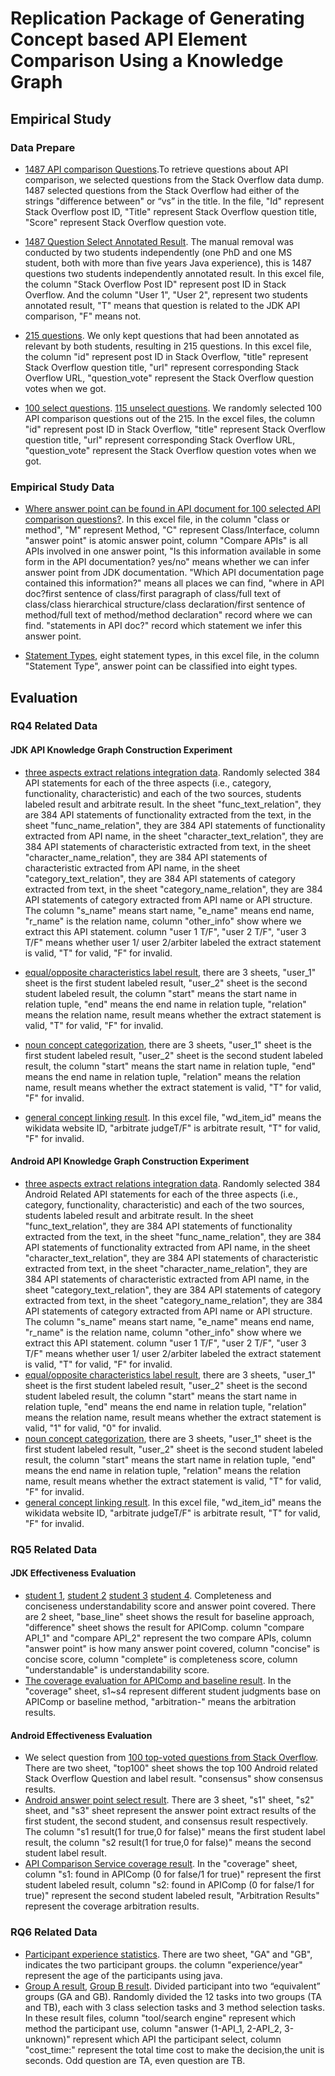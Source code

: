 # Replication Package of Generating Concept based API Element Comparison Using a Knowledge Graph

## Empirical Study

### Data Prepare

- [1487 API comparison Questions](https://github.com/APIComparison/FSE2020APIComp.github.io/blob/master/question_select/1487_all_questions.xlsx).To retrieve questions about API comparison, we selected questions from the Stack Overflow data dump. 1487 selected questions from the Stack Overflow had either of the strings "difference between" or “vs” in the title. In the file, "Id" represent Stack Overflow post ID, "Title" represent Stack Overflow question title, "Score" represent Stack Overflow question vote.


- [1487 Question Select Annotated Result](https://github.com/APIComparison/FSE2020APIComp.github.io/blob/master/question_select/1487_Question_Select_annotated_result.xlsx). The manual removal was conducted by two students independently (one PhD and one MS student, both with more than five years Java experience), this is 1487 questions two students independently annotated result. In this excel file, the column "Stack Overflow Post ID" represent post ID in Stack Overflow. And the column "User 1", "User 2", represent two students annotated result, "T" means that question is related to the JDK API comparison, "F" means not.

- [215 questions](https://github.com/APIComparison/FSE2020APIComp.github.io/blob/master/question_select/215_questions.xlsx). We only kept questions that had been annotated as relevant by both students, resulting in 215 questions. In this excel file, the column "id" represent post ID in Stack Overflow, "title" represent Stack Overflow question title, "url" represent corresponding Stack Overflow URL, "question_vote" represent the Stack Overflow question votes when we got.

- [100 select questions](https://github.com/APIComparison/FSE2020APIComp.github.io/blob/master/question_select/100_select_question.xlsx). [115 unselect questions](https://github.com/APIComparison/FSE2020APIComp.github.io/blob/master/question_select/115_unselect_question.xlsx). We randomly selected 100 API comparison questions out of the 215. In the excel files, the column "id" represent post ID in Stack Overflow, "title" represent Stack Overflow question title, "url" represent corresponding Stack Overflow URL, "question_vote" represent the Stack Overflow question votes when we got.


### Empirical Study Data

- [Where answer point can be found in API document for 100 selected API comparison questions?](https://github.com/APIComparison/FSE2020APIComp.github.io/blob/master/question_select/answer_point.xlsx). In this excel file, in the column "class or method", "M" represent Method, "C" represent Class/Interface, column "answer point" is atomic answer point, column "Compare APIs" is all APIs involved in one answer point, "Is this information available in some form in the API documentation? yes/no" means whether we can infer answer point from JDK documentation. "Which API documentation page contained this information?" means all places we can find, "where in API doc?first sentence of class/first paragraph of class/full text of class/class hierarchical structure/class declaration/first sentence of method/full text of method/method declaration" record where we can find. "statements in API doc?" record which statement we infer this answer point.


- [Statement Types](https://github.com/APIComparison/FSE2020APIComp.github.io/blob/master/question_select/classification_of_knowledge_types.xlsx), eight statement types, in this excel file, in the column "Statement Type", answer point can be classified into eight types.

## Evaluation
### RQ4 Related Data

#### JDK API Knowledge Graph Construction Experiment

- [three aspects extract relations integration data](https://github.com/APIComparison/FSE2020APIComp.github.io/blob/master/RQ4/jdk_extract_relations_Integration.xlsx). Randomly selected 384 API statements for each of the three aspects (i.e., category, functionality, characteristic) and each of the two sources, students labeled result and arbitrate result. In the sheet "func_text_relation", they are 384 API statements of functionality extracted from the text, in the sheet "func_name_relation", they are 384 API statements of functionality extracted from API name, in the sheet "character_text_relation", they are 384 API statements of characteristic extracted from text, in the sheet "character_name_relation", they are 384 API statements of characteristic extracted from API name, in the sheet "category_text_relation", they are 384 API statements of category extracted from text, in the sheet "category_name_relation", they are 384 API statements of category extracted from API name or API structure. The column "s_name" means start name, "e_name" means end name, "r_name" is the relation name, column "other_info" show where we extract this API statement. column "user 1 T/F", "user 2 T/F", "user 3 T/F" means whether user 1/ user 2/arbiter labeled the extract statement is valid, "T" for valid, "F" for invalid.  

- [equal/opposite characteristics label result](https://github.com/APIComparison/FSE2020APIComp.github.io/blob/master/RQ4/384_jdk_synonyms_antonym_arbitrate.xlsx), there are 3 sheets, "user_1" sheet is the first student labeled result, "user_2" sheet is the second student labeled result, the column "start" means the start name in relation tuple, "end" means the end name in relation tuple, "relation" means the relation name, result means whether the extract statement is valid, "T" for valid, "F" for invalid.  

- [noun concept categorization](https://github.com/APIComparison/FSE2020APIComp.github.io/blob/master/RQ4/384_jdk_np_suffix_prefix_with_arbitrate.xlsx), there are 3 sheets, "user_1" sheet is the first student labeled result, "user_2" sheet is the second student labeled result, the column "start" means the start name in relation tuple, "end" means the end name in relation tuple, "relation" means the relation name, result means whether the extract statement is valid, "T" for valid, "F" for invalid.


- [general concept linking result](https://github.com/APIComparison/FSE2020APIComp.github.io/blob/master/RQ4/384_random_select_jdk_wikidata.xlsx). In this excel file, "wd_item_id" means the wikidata website ID, "arbitrate judgeT/F" is arbitrate result, "T" for valid, "F" for invalid.  

#### Android API Knowledge Graph Construction Experiment

- [three aspects extract relations integration data](https://github.com/APIComparison/FSE2020APIComp.github.io/blob/master/RQ4/Android/384_Android_extract_relations_Arbitration_Result.xlsx). Randomly selected 384 Android Related API statements for each of the three aspects (i.e., category, functionality, characteristic) and each of the two sources, students labeled result and arbitrate result. In the sheet "func_text_relation", they are 384 API statements of functionality extracted from the text, in the sheet "func_name_relation", they are 384 API statements of functionality extracted from API name, in the sheet "character_text_relation", they are 384 API statements of characteristic extracted from text, in the sheet "character_name_relation", they are 384 API statements of characteristic extracted from API name, in the sheet "category_text_relation", they are 384 API statements of category extracted from text, in the sheet "category_name_relation", they are 384 API statements of category extracted from API name or API structure. The column "s_name" means start name, "e_name" means end name, "r_name" is the relation name, column "other_info" show where we extract this API statement. column "user 1 T/F", "user 2 T/F", "user 3 T/F" means whether user 1/ user 2/arbiter labeled the extract statement is valid, "T" for valid, "F" for invalid.  
- [equal/opposite characteristics label result](https://github.com/APIComparison/FSE2020APIComp.github.io/blob/master/RQ4/Android/android_384_synonyms_antonyms_with_Arbitration.xlsx), there are 3 sheets, "user_1" sheet is the first student labeled result, "user_2" sheet is the second student labeled result, the column "start" means the start name in relation tuple, "end" means the end name in relation tuple, "relation" means the relation name, result means whether the extract statement is valid, "1" for valid, "0" for invalid.  
- [noun concept categorization](https://github.com/APIComparison/FSE2020APIComp.github.io/blob/master/RQ4/Android/android_384_np_suffix_prefix_with_Arbitration.xlsx), there are 3 sheets, "user_1" sheet is the first student labeled result, "user_2" sheet is the second student labeled result, the column "start" means the start name in relation tuple, "end" means the end name in relation tuple, "relation" means the relation name, result means whether the extract statement is valid, "T" for valid, "F" for invalid.
- [general concept linking result](https://github.com/APIComparison/FSE2020APIComp.github.io/blob/master/RQ4/Android/384_random_select_android_wikidata.xlsx). In this excel file, "wd_item_id" means the wikidata website ID, "arbitrate judgeT/F" is arbitrate result, "T" for valid, "F" for invalid. 

### RQ5 Related Data

#### JDK Effectiveness Evaluation

- [student 1](https://github.com/APIComparison/FSE2020APIComp.github.io/blob/master/RQ5/s1_experiment.xlsx), [student 2](https://github.com/APIComparison/FSE2020APIComp.github.io/blob/master/RQ5/s2_experiment.xlsx) [student 3](https://github.com/APIComparison/FSE2020APIComp.github.io/blob/master/RQ5/s3_experiment.xlsx) [student 4](https://github.com/APIComparison/FSE2020APIComp.github.io/blob/master/RQ5/s4_experiment.xlsx). Completeness and conciseness understandability score and answer point covered. There are 2 sheet, "base_line" sheet shows the result for baseline approach, "difference" sheet shows the result for APIComp. column "compare API_1" and "compare API_2" represent the two compare APIs, column "answer point" is how many answer point covered, column "concise" is concise score, column "complete" is completeness score, column "understandable" is understandability score.
- [The coverage evaluation for APIComp and baseline result](https://github.com/APIComparison/FSE2020APIComp.github.io/blob/master/RQ5/JDK_Answer_Point_Coverage.xlsx). In the "coverage" sheet, s1~s4 represent different student judgments base on APIComp or baseline method, "arbitration-" means the arbitration results. 

#### Android Effectiveness Evaluation
- We select question from [100 top-voted questions from Stack Overflow](https://github.com/APIComparison/FSE2020APIComp.github.io/blob/master/RQ5/Android/top_100_Android_SO.xlsx). There are two sheet, "top100" sheet shows the top 100 Android related Stack Overflow Question and label result. "consensus" show consensus results.
- [Android answer point select result](https://github.com/APIComparison/FSE2020APIComp.github.io/blob/master/RQ5/Android/10_questions_answer_point_select_Arbitration_Result.xlsx). There are 3 sheet, "s1" sheet, "s2" sheet, and "s3" sheet represent the answer point extract results of the first student, the second student, and consensus result respectively. The column "s1 result(1 for true,0 for false)" means the first student label result, the column "s2 result(1 for true,0 for false)" means the second student label result.
- [API Comparison Service coverage result](https://github.com/APIComparison/FSE2020APIComp.github.io/blob/master/RQ5/Android/Android_question_all_answer_points_Arbitration_Result.xlsx). In the "coverage" sheet, column "s1: found in APIComp (0 for false/1 for true)" represent the first student labeled result, column "s2: found in APIComp (0 for false/1 for true)" represent the second student labeled result, "Arbitration Results" represent the coverage arbitration results.

### RQ6 Related Data
- [Participant experience statistics](https://github.com/APIComparison/FSE2020APIComp.github.io/blob/master/RQ6/experience.xlsx). There are two sheet, "GA" and "GB", indicates the two participant groups. the column "experience/year" represent the age of the participants using java.
- [Group A result](https://github.com/APIComparison/FSE2020APIComp.github.io/blob/master/RQ6/result/GA/), [Group B result](https://github.com/APIComparison/FSE2020APIComp.github.io/blob/master/RQ6/result/GB/). Divided participant into two “equivalent” groups (GA and GB). Randomly divided the 12 tasks into two groups (TA and TB), each with 3 class selection tasks and 3 method selection tasks. In these result files, column "tool/search engine" represent which method the participant use, column "answer (1-API_1,  2-API_2, 3-unknown)" represent which API the participant select, column "cost_time:" represent the total time cost to make the decision,the unit is seconds. Odd question are TA, even question are TB.



 

